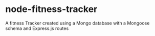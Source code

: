 # node-fitness-tracker
A fitness Tracker created using a Mongo database with a Mongoose schema and Express.js routes
